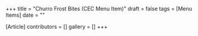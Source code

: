 +++
title = "Churro Frost Bites (CEC Menu Item)"
draft = false
tags = [Menu Items]
date = ""

[Article]
contributors = []
gallery = []
+++